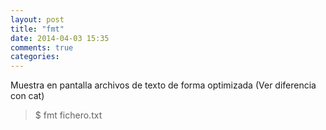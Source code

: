 ```yaml
---
layout: post
title: "fmt"
date: 2014-04-03 15:35
comments: true
categories: 
---
```

Muestra en pantalla archivos de texto de forma optimizada (Ver diferencia con cat)

>$ fmt fichero.txt

